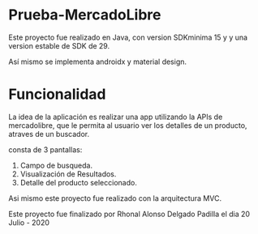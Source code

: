 # Prueba-MercadoLibre

Este proyecto fue realizado en Java, con version SDKminima 15 y y una version estable de SDK de 29.

Así mismo se implementa androidx y material design.

# Funcionalidad


La idea de la aplicación es realizar una app utilizando la APIs de mercadolibre, que le permita al usuario ver los detalles de un producto, atraves de un buscador.

consta de 3 pantallas:

1. Campo de busqueda.
2. Visualización de Resultados.
3. Detalle del producto seleccionado.

Asi mismo este proyecto fue realizado con la arquitectura MVC.





Este proyecto fue finalizado por Rhonal Alonso Delgado Padilla el dia 20 Julio - 2020
